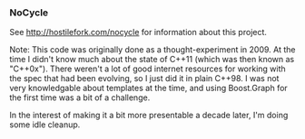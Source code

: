 ### NoCycle

See http://hostilefork.com/nocycle for information about this project.

Note: This code was originally done as a thought-experiment in 2009.  At the
time I didn't know much about the state of C++11 (which was then known as
"C++0x").  There weren't a lot of good internet resources for working with
the spec that had been evolving, so I just did it in plain C++98.  I was not
very knowledgable about templates at the time, and using Boost.Graph for the
first time was a bit of a challenge.

In the interest of making it a bit more presentable a decade later, I'm doing
some idle cleanup.
